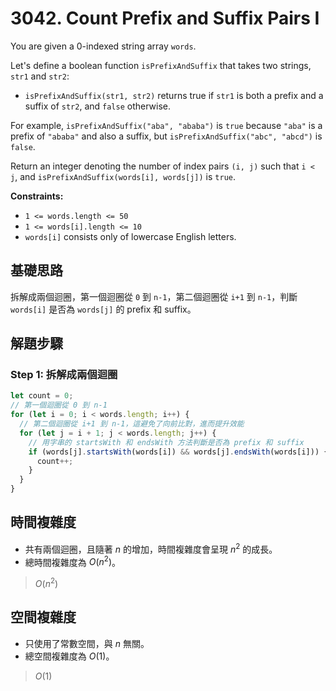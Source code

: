 # 3042. Count Prefix and Suffix Pairs I

You are given a 0-indexed string array `words`.

Let's define a boolean function `isPrefixAndSuffix` that takes two strings, `str1` and `str2`:

- `isPrefixAndSuffix(str1, str2)` returns true if `str1` is both a prefix and a suffix of `str2`, and `false` otherwise.

For example, `isPrefixAndSuffix("aba", "ababa")` is `true` because `"aba"` is a prefix of `"ababa"` and also a suffix, 
but `isPrefixAndSuffix("abc", "abcd")` is `false`.

Return an integer denoting the number of index pairs `(i, j)` such that `i < j`, 
and `isPrefixAndSuffix(words[i], words[j])` is `true`.

**Constraints:**

- `1 <= words.length <= 50`
- `1 <= words[i].length <= 10`
- `words[i]` consists only of lowercase English letters.

## 基礎思路

拆解成兩個迴圈，第一個迴圈從 `0` 到 `n-1`，第二個迴圈從 `i+1` 到 `n-1`，判斷 `words[i]` 是否為 `words[j]` 的 prefix 和 suffix。

## 解題步驟

### Step 1: 拆解成兩個迴圈

```typescript
let count = 0;
// 第一個迴圈從 0 到 n-1
for (let i = 0; i < words.length; i++) {
  // 第二個迴圈從 i+1 到 n-1，這避免了向前比對，進而提升效能
  for (let j = i + 1; j < words.length; j++) {
    // 用字串的 startsWith 和 endsWith 方法判斷是否為 prefix 和 suffix
    if (words[j].startsWith(words[i]) && words[j].endsWith(words[i])) {
      count++;
    }
  }
}
```

## 時間複雜度

- 共有兩個迴圈，且隨著 $n$ 的增加，時間複雜度會呈現 $n^2$ 的成長。
- 總時間複雜度為 $O(n^2)$。

> $O(n^2)$

## 空間複雜度

- 只使用了常數空間，與 $n$ 無關。
- 總空間複雜度為 $O(1)$。

> $O(1)$
